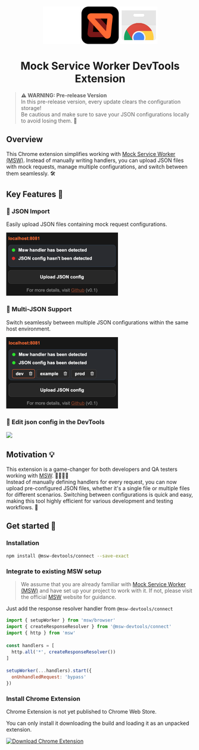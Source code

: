 <p align="center">
  <img src="media/chrome-devtools.svg" width="100" alt="DevTools logo" />
  <img src="media/msw-logo.svg" width="100" alt="Mock Service Worker logo" />
  <img src="media/chrome-extension.svg" width="100" alt="Chrome Web Store logo" />
</p>

<h1 align="center">Mock Service Worker DevTools Extension</h1>

> **⚠️ WARNING: Pre-release Version**  
> In this pre-release version, every update clears the configuration storage!  
> Be cautious and make sure to save your JSON configurations locally to avoid losing them. 💾

## Overview

This Chrome extension simplifies working with [Mock Service Worker (MSW)](https://mswjs.io/). Instead of manually writing handlers, you can upload JSON files with mock requests, manage multiple configurations, and switch between them seamlessly. 🛠️

## Key Features 🌟

### 📂 JSON Import
Easily upload JSON files containing mock request configurations.

<img width="300px" src="./media/extension/statuses.png" />

### 🔄 Multi-JSON Support
Switch seamlessly between multiple JSON configurations within the same host environment.

<img width="300px" src="./media/extension/multi-configs.png" />

### 🔄 Edit json config in the DevTools 
<img src="https://img.shields.io/badge/WIP-roadmap_feature-ff6a33" />

## Motivation 💡

This extension is a game-changer for both developers and QA testers working with [MSW](https://mswjs.io/). 🧑‍💻👩‍💻  
Instead of manually defining handlers for every request, you can now upload pre-configured JSON files, whether it's a single file or multiple files for different scenarios. Switching between configurations is quick and easy, making this tool highly efficient for various development and testing workflows. 🚀

## Get started 🚀

### Installation

```bash
npm install @msw-devtools/connect --save-exact
```

### Integrate to existing MSW setup

> We assume that you are already familiar with [Mock Service Worker (MSW)](https://mswjs.io/) and have
> set up your project to work with it. If not, please visit the official [MSW](https://mswjs.io/) website for guidance.


Just add the response resolver handler from `@msw-devtools/connect`

```javascript
import { setupWorker } from 'msw/browser'
import { createResponseResolver } from '@msw-devtools/connect'
import { http } from 'msw'

const handlers = [
  http.all('*', createResponseResolver())
]

setupWorker(...handlers).start({
  onUnhandledRequest: 'bypass'
})
```

### Install Chrome Extension

Chrome Extension is not yet published to Chrome Web Store.

You can only install it downloading the build and loading it as an unpacked extension.

[![Download Chrome Extension](https://img.shields.io/badge/download-chrome_extension_dist-ff6a33)](https://github.com/vkruglikov/msw-devtools-extension/releases/download/latest/dist.zip)
